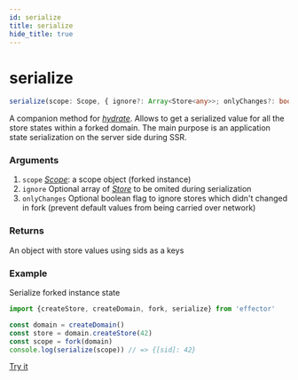```yaml
---
id: serialize
title: serialize
hide_title: true
---
```


# serialize

```ts
serialize(scope: Scope, { ignore?: Array<Store<any>>; onlyChanges?: boolean }): {[sid: string]: any}
```

A companion method for [_hydrate_](hydrate). Allows to get a serialized value for all the store states within a forked domain. The main purpose is an application state serialization on the server side during SSR.

### Arguments

1. `scope` [_Scope_](fork): a scope object (forked instance)
2. `ignore` Optional array of [_Store_](Store.md) to be omited during serialization
3. `onlyChanges` Optional boolean flag to ignore stores which didn't changed in fork (prevent default values from being carried over network)

### Returns

An object with store values using sids as a keys

### Example

Serialize forked instance state

```js
import {createStore, createDomain, fork, serialize} from 'effector'

const domain = createDomain()
const store = domain.createStore(42)
const scope = fork(domain)
console.log(serialize(scope)) // => {[sid]: 42}
```

[Try it](https://share.effector.dev/Qb2ywYqo)
